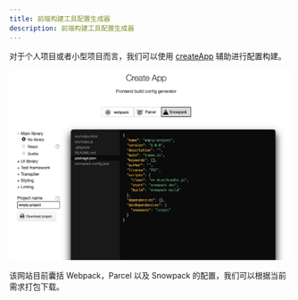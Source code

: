 ```yaml
---
title: 前端构建工具配置生成器
description: 前端构建工具配置生成器
---
```


对于个人项目或者小型项目而言，我们可以使用 [createApp](https://createapp.dev/snowpack) 辅助进行配置构建。

![createApp 网站](./create-app-website.png)

该网站目前囊括 Webpack，Parcel 以及 Snowpack 的配置，我们可以根据当前需求打包下载。
